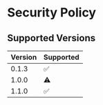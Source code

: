 # Security Policy

## Supported Versions


| Version | Supported          |
| ------- | ------------------ |
| 0.1.3   | :white_check_mark: |
| 1.0.0   | ⚠️                 |
| 1.1.0   | :white_check_mark: |
